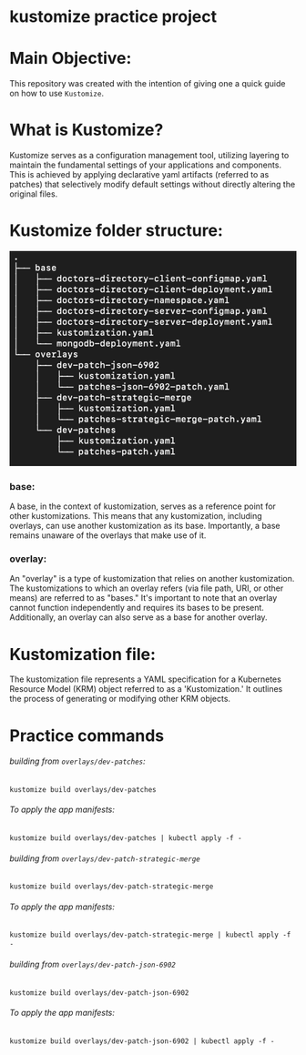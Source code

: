 # kustomize practice project

# Main Objective:

This repository was created with the intention of giving one a quick guide on how to use `Kustomize`.

# What is Kustomize?

Kustomize serves as a configuration management tool, utilizing layering to maintain the fundamental settings of your applications and components. This is achieved by applying declarative yaml artifacts (referred to as patches) that selectively modify default settings without directly altering the original files.

# Kustomize folder structure:

![Kustomize Folder Structure](https://github.com/TluwaniMS/kustomize-practice-project/blob/master/supporting-images/Screenshot%202023-08-04%20at%2012.13.28.png)

### base:

A base, in the context of kustomization, serves as a reference point for other kustomizations. This means that any kustomization, including overlays, can use another kustomization as its base. Importantly, a base remains unaware of the overlays that make use of it.


### overlay:

An "overlay" is a type of kustomization that relies on another kustomization. The kustomizations to which an overlay refers (via file path, URI, or other means) are referred to as "bases." It's important to note that an overlay cannot function independently and requires its bases to be present. Additionally, an overlay can also serve as a base for another overlay.

# Kustomization file:

The kustomization file represents a YAML specification for a Kubernetes Resource Model (KRM) object referred to as a 'Kustomization.' It outlines the process of generating or modifying other KRM objects.


# Practice commands

###### building from `overlays/dev-patches`:

```
kustomize build overlays/dev-patches
```

###### To apply the app manifests:

```
kustomize build overlays/dev-patches | kubectl apply -f -
```

###### building from `overlays/dev-patch-strategic-merge`

```
kustomize build overlays/dev-patch-strategic-merge
```

###### To apply the app manifests:

```
kustomize build overlays/dev-patch-strategic-merge | kubectl apply -f -
```

###### building from `overlays/dev-patch-json-6902`

```
kustomize build overlays/dev-patch-json-6902
```

###### To apply the app manifests:

```
kustomize build overlays/dev-patch-json-6902 | kubectl apply -f -
```
